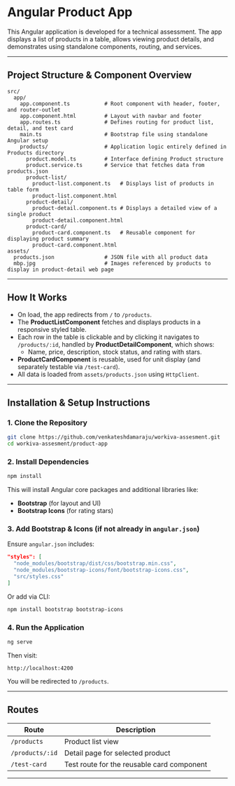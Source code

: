 
# Angular Product App

This Angular application is developed for a technical assessment. The app displays a list of products in a table, allows viewing product details, and demonstrates using standalone components, routing, and services.

---

## Project Structure & Component Overview

```
src/
  app/
    app.component.ts           # Root component with header, footer, and router-outlet
    app.component.html         # Layout with navbar and footer
    app.routes.ts              # Defines routing for product list, detail, and test card
    main.ts                    # Bootstrap file using standalone Angular setup
    products/                  # Application logic entirely defined in Products directory
      product.model.ts         # Interface defining Product structure
      product.service.ts       # Service that fetches data from products.json
      product-list/
        product-list.component.ts   # Displays list of products in table form
        product-list.component.html
      product-detail/
        product-detail.component.ts # Displays a detailed view of a single product
        product-detail.component.html
      product-card/
        product-card.component.ts   # Reusable component for displaying product summary
        product-card.component.html
assets/
  products.json                # JSON file with all product data
  mbp.jpg                      # Images referenced by products to display in product-detail web page
```

---

## How It Works

- On load, the app redirects from `/` to `/products`.
- The **ProductListComponent** fetches and displays products in a responsive styled table.
- Each row in the table is clickable and by clicking it navigates to `/products/:id`, handled by **ProductDetailComponent**, which shows:
  - Name, price, description, stock status, and rating with stars.
- **ProductCardComponent** is reusable, used for unit display (and separately testable via `/test-card`).
- All data is loaded from `assets/products.json` using `HttpClient`.

---

## Installation & Setup Instructions

### 1. Clone the Repository

```bash
git clone https://github.com/venkateshdamaraju/workiva-assesment.git
cd workiva-assesment/product-app
```

### 2. Install Dependencies

```bash
npm install
```

This will install Angular core packages and additional libraries like:
- **Bootstrap** (for layout and UI)
- **Bootstrap Icons** (for rating stars)

### 3. Add Bootstrap & Icons (if not already in `angular.json`)

Ensure `angular.json` includes:

```json
"styles": [
  "node_modules/bootstrap/dist/css/bootstrap.min.css",
  "node_modules/bootstrap-icons/font/bootstrap-icons.css",
  "src/styles.css"
]
```

Or add via CLI:

```bash
npm install bootstrap bootstrap-icons
```

### 4. Run the Application

```bash
ng serve
```

Then visit:
```
http://localhost:4200
```

You will be redirected to `/products`.

---

##  Routes

| Route          | Description                             |
|----------------|-----------------------------------------|
| `/products`    | Product list view                       |
| `/products/:id`| Detail page for selected product         |
| `/test-card`   | Test route for the reusable card component |

---
